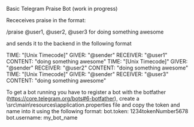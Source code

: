 Basic Telegram Praise Bot (work in progress)

Receceives praise in the format:

/praise @user1, @user2, @user3 for doing something awesome

and sends it to the backend in the following format

TIME: "[Unix Timecode]" GIVER: "@sender" RECEIVER: "@user1" CONTENT:  "doing something awesome"
TIME: "[Unix Timecode]" GIVER: "@sender" RECEIVER: "@user2" CONTENT:  "doing something awesome"
TIME: "[Unix Timecode]" GIVER: "@sender" RECEIVER: "@user3" CONTENT:  "doing something awesome"

To get a bot running you have to register a bot with the botfather (https://core.telegram.org/bots#6-botfather), create a  \src\main\resources\application.properties file and copy the token and name into it using the following format:
bot.token: 1234tokenNumber5678
bot.username: my_bot_name